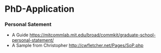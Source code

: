 # PhD-Application

### Personal Satement
- A Guide 
https://mitcommlab.mit.edu/broad/commkit/graduate-school-personal-statement/
- A Sample from Christopher
http://cwfletcher.net/Pages/SoP.php
